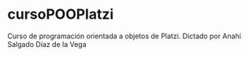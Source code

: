 # cursoPOOPlatzi
Curso de programación orientada a objetos de Platzi. Dictado por Anahí Salgado Díaz de la Vega
